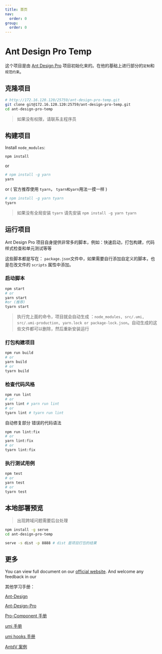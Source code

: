 ```yaml
---
title: 首页
nav:
  order: 0
group:
  order: 0
---
```


# Ant Design Pro Temp

这个项目是由 [Ant Design Pro](https://pro.ant.design) 项目初始化来的。在他的基础上进行部分的`定制`和`规范约束`。

## 克隆项目

```bash
# http://172.16.120.120/25759/ant-design-pro-temp.git
git clone git@172.16.120.120:25759/ant-design-pro-temp.git
cd ant-design-pro-temp
```

> 如果没有权限，请联系主程序员

## 构建项目

Install `node_modules`:

```bash
npm install
```

or

```bash
# npm install -g yarn
yarn
```

or ( 官方推荐使用 `tyarn`， `tyarn和yarn`用法一摸一样 )

```bash
# npm install -g yarn tyarn
tyarn
```

> 如果没有全局安装 `tyarn` 请先安装 `npm install -g yarn tyarn`

## 运行项目

Ant Design Pro 项目自身提供非常多的脚本，例如：快速启动，打包构建，代码样式检查和单元测试等等

这些脚本都是写在： `package.json`文件中，如果需要自行添加自定义的脚本，也是在改文件的 `scripts` 属性中添加。

### 启动脚本

```bash
npm start
# or
yarn start
#or (推荐)
tyarn start
```

> 执行完上面的命令，项目就会自动生成 ：`node_modules, src/.umi, src/.umi-production, yarn.lock or package-lock.json`。自动生成的这些文件都可以删除，然后重新安装运行

### 打包构建项目

```bash
npm run build
# or
yarn build
# or
tyarn build
```

### 检查代码风格

```bash
npm run lint
# or
yarn lint # yarn run lint
# or
tyarn lint # tyarn run lint

```

自动修复部分 错误的代码语法

```bash
npm run lint:fix
# or
yarn lint:fix
# or
tyarn lint:fix
```

### 执行测试用例

```bash
npm test
# or
yarn test
# or
tyarn test
```

## 本地部署预览

> 出现跨域问题需要后台处理

```bash
npm install -g serve
cd ant-design-pro-temp

serve -s dist -p 8888 # dist 是项目打包的结果
```

## 更多

You can view full document on our [official website](https://pro.ant.design). And welcome any feedback in our

其他学习手册：

[Ant-Design](https://ant.design/components/overview-cn/)

[Ant-Design-Pro](https://beta-pro.ant.design/docs/introduction-cn)

[Pro-Component 手册](https://procomponents.ant.design/)

[umi 手册](https://umijs.org/zh-CN/docs)

[umi hooks 手册](https://hooks.umijs.org/zh-CN/hooks/async)

[AntdV 案例](https://store.antdv.com/pro/preview/workplace)
